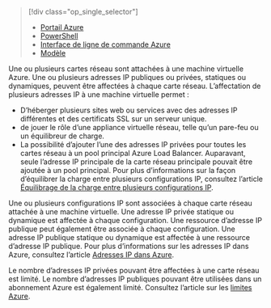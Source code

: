 > [!div class="op_single_selector"]
> * [Portail Azure](../articles/virtual-network/virtual-network-multiple-ip-addresses-portal.md)
> * [PowerShell](../articles/virtual-network/virtual-network-multiple-ip-addresses-powershell.md)
> * [Interface de ligne de commande Azure](../articles/virtual-network/virtual-network-multiple-ip-addresses-cli.md)
> * [Modèle](../articles/virtual-network/virtual-network-multiple-ip-addresses-template.md)
>

Une ou plusieurs cartes réseau sont attachées à une machine virtuelle Azure. Une ou plusieurs adresses IP publiques ou privées, statiques ou dynamiques, peuvent être affectées à chaque carte réseau. L’affectation de plusieurs adresses IP à une machine virtuelle permet :

* D’héberger plusieurs sites web ou services avec des adresses IP différentes et des certificats SSL sur un serveur unique.
* de jouer le rôle d’une appliance virtuelle réseau, telle qu’un pare-feu ou un équilibreur de charge.
* La possibilité d’ajouter l’une des adresses IP privées pour toutes les cartes réseau à un pool principal Azure Load Balancer. Auparavant, seule l’adresse IP principale de la carte réseau principale pouvait être ajoutée à un pool principal. Pour plus d’informations sur la façon d’équilibrer la charge entre plusieurs configurations IP, consultez l’article [Équilibrage de la charge entre plusieurs configurations IP](../articles/load-balancer/load-balancer-multiple-ip.md?toc=%2fazure%2fvirtual-network%2ftoc.json).

Une ou plusieurs configurations IP sont associées à chaque carte réseau attachée à une machine virtuelle. Une adresse IP privée statique ou dynamique est affectée à chaque configuration. Une ressource d’adresse IP publique peut également être associée à chaque configuration. Une adresse IP publique statique ou dynamique est affectée à une ressource d’adresse IP publique. Pour plus d’informations sur les adresses IP dans Azure, consultez l’article [Adresses IP dans Azure](../articles/virtual-network/virtual-network-ip-addresses-overview-arm.md). 

Le nombre d’adresses IP privées pouvant être affectées à une carte réseau est limité. Le nombre d’adresses IP publiques pouvant être utilisées dans un abonnement Azure est également limité. Consultez l’article sur les [limites Azure](../articles/azure-subscription-service-limits.md?toc=%2fazure%2fvirtual-network%2ftoc.json#azure-resource-manager-virtual-networking-limits).
